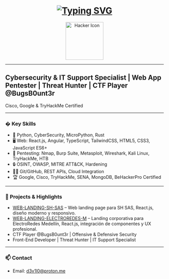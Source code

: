 <h1 align="center">
  <a href="https://git.io/typing-svg">
    <img src="https://readme-typing-svg.demolab.com?font=Fira+Code&size=75&duration=1400&pause=500&color=00FF00&background=000000EE&center=true&multiline=true&width=1920&height=384&lines=Hello+there+!;+I'm+d3v1l00;+Welcome+to+my+GitHub+profile" alt="Typing SVG" />
  </a>
</h1>

<div align="center">
  <img src="https://i.pinimg.com/736x/9a/41/20/9a412030b5e9d064089662fb0c3e9bf8.jpg" width="120px" alt="Hacker Icon" />
</div>

---

## Cybersecurity & IT Support Specialist | Web App Pentester | Threat Hunter | CTF Player @BugsB0unt3r
Cisco, Google & TryHackMe Certified

---

### �️ Key Skills

- 🐍 Python, CyberSecurity, MicroPython, Rust
- 🖥️ Web: React.js, Angular, TypeScript, TailwindCSS, HTML5, CSS3, JavaScript ES6+
- 🦾 Pentesting: Nmap, Burp Suite, Metasploit, Wireshark, Kali Linux, TryHackMe, HTB
- 🔒 OSINT, OWASP, MITRE ATT&CK, Hardening
- 🧑‍💻 Git/GitHub, REST APIs, Cloud Integration
- 🏆 Google, Cisco, TryHackMe, SENA, MongoDB, BeHackerPro Certified

---

### 🚀 Projects & Highlights

- [WEB-LANDING-SH-SAS](https://github.com/d3v1l00/WEB-LANDING-SH-SAS) – Web landing page para SH SAS, React.js, diseño moderno y responsivo.
- [WEB-LANDING-ELECTROREDES-M](https://github.com/d3v1l00/WEB-LANDING-ELECTROREDES-M) – Landing corporativa para ElectroRedes Medellín, React.js, integración de componentes y UX profesional.
- CTF Player @BugsB0unt3r | Offensive & Defensive Security
- Front-End Developer | Threat Hunter | IT Support Specialist

---

### 📫 Contact

- Email: d3v1l0@proton.me

<!-- Puedes agregar enlaces a tus proyectos destacados aquí -->
